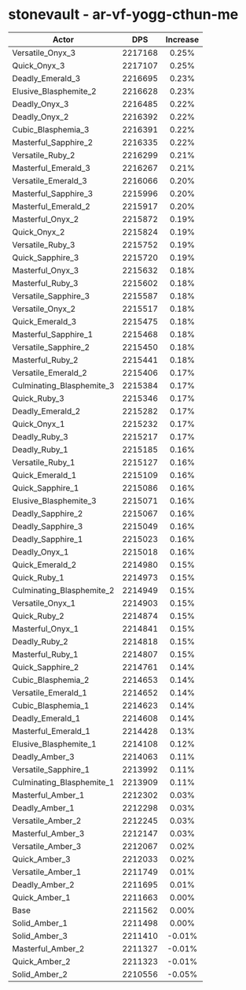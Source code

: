 # stonevault - ar-vf-yogg-cthun-me
| Actor | DPS | Increase |
|---|:---:|:---:|
|Versatile_Onyx_3|2217168|0.25%|
|Quick_Onyx_3|2217107|0.25%|
|Deadly_Emerald_3|2216695|0.23%|
|Elusive_Blasphemite_2|2216628|0.23%|
|Deadly_Onyx_3|2216485|0.22%|
|Deadly_Onyx_2|2216392|0.22%|
|Cubic_Blasphemia_3|2216391|0.22%|
|Masterful_Sapphire_2|2216335|0.22%|
|Versatile_Ruby_2|2216299|0.21%|
|Masterful_Emerald_3|2216267|0.21%|
|Versatile_Emerald_3|2216066|0.20%|
|Masterful_Sapphire_3|2215996|0.20%|
|Masterful_Emerald_2|2215917|0.20%|
|Masterful_Onyx_2|2215872|0.19%|
|Quick_Onyx_2|2215824|0.19%|
|Versatile_Ruby_3|2215752|0.19%|
|Quick_Sapphire_3|2215720|0.19%|
|Masterful_Onyx_3|2215632|0.18%|
|Masterful_Ruby_3|2215602|0.18%|
|Versatile_Sapphire_3|2215587|0.18%|
|Versatile_Onyx_2|2215517|0.18%|
|Quick_Emerald_3|2215475|0.18%|
|Masterful_Sapphire_1|2215468|0.18%|
|Versatile_Sapphire_2|2215450|0.18%|
|Masterful_Ruby_2|2215441|0.18%|
|Versatile_Emerald_2|2215406|0.17%|
|Culminating_Blasphemite_3|2215384|0.17%|
|Quick_Ruby_3|2215346|0.17%|
|Deadly_Emerald_2|2215282|0.17%|
|Quick_Onyx_1|2215232|0.17%|
|Deadly_Ruby_3|2215217|0.17%|
|Deadly_Ruby_1|2215185|0.16%|
|Versatile_Ruby_1|2215127|0.16%|
|Quick_Emerald_1|2215109|0.16%|
|Quick_Sapphire_1|2215086|0.16%|
|Elusive_Blasphemite_3|2215071|0.16%|
|Deadly_Sapphire_2|2215067|0.16%|
|Deadly_Sapphire_3|2215049|0.16%|
|Deadly_Sapphire_1|2215023|0.16%|
|Deadly_Onyx_1|2215018|0.16%|
|Quick_Emerald_2|2214980|0.15%|
|Quick_Ruby_1|2214973|0.15%|
|Culminating_Blasphemite_2|2214949|0.15%|
|Versatile_Onyx_1|2214903|0.15%|
|Quick_Ruby_2|2214874|0.15%|
|Masterful_Onyx_1|2214841|0.15%|
|Deadly_Ruby_2|2214818|0.15%|
|Masterful_Ruby_1|2214807|0.15%|
|Quick_Sapphire_2|2214761|0.14%|
|Cubic_Blasphemia_2|2214653|0.14%|
|Versatile_Emerald_1|2214652|0.14%|
|Cubic_Blasphemia_1|2214623|0.14%|
|Deadly_Emerald_1|2214608|0.14%|
|Masterful_Emerald_1|2214428|0.13%|
|Elusive_Blasphemite_1|2214108|0.12%|
|Deadly_Amber_3|2214063|0.11%|
|Versatile_Sapphire_1|2213992|0.11%|
|Culminating_Blasphemite_1|2213909|0.11%|
|Masterful_Amber_1|2212302|0.03%|
|Deadly_Amber_1|2212298|0.03%|
|Versatile_Amber_2|2212245|0.03%|
|Masterful_Amber_3|2212147|0.03%|
|Versatile_Amber_3|2212067|0.02%|
|Quick_Amber_3|2212033|0.02%|
|Versatile_Amber_1|2211749|0.01%|
|Deadly_Amber_2|2211695|0.01%|
|Quick_Amber_1|2211663|0.00%|
|Base|2211562|0.00%|
|Solid_Amber_1|2211498|0.00%|
|Solid_Amber_3|2211410|-0.01%|
|Masterful_Amber_2|2211327|-0.01%|
|Quick_Amber_2|2211323|-0.01%|
|Solid_Amber_2|2210556|-0.05%|
